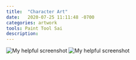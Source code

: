 ```yaml
---
title:  "Character Art"
date:   2020-07-25 11:11:48 -0700
categories: artwork
tools: Paint Tool Sai
description:
---
```

![My helpful screenshot](../assets/images/art/NoraConceptArt2.png)
![My helpful screenshot](../assets/images/art/ShiroConceptArt.png)


